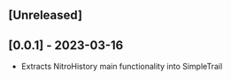 ## [Unreleased]

## [0.0.1] - 2023-03-16

- Extracts NitroHistory main functionality into SimpleTrail

